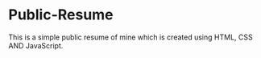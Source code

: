 # Public-Resume
This is a simple public resume of mine which is created using HTML, CSS AND JavaScript. 
